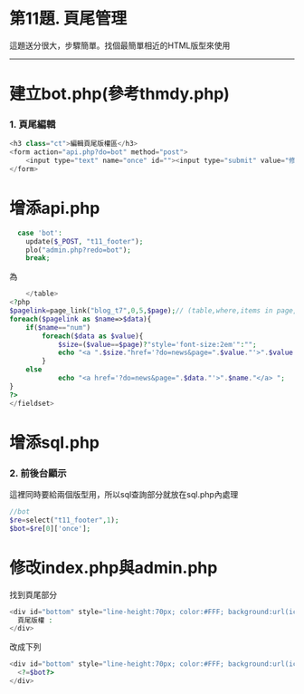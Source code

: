 # 第11題. 頁尾管理

這題送分很大，步驟簡單。找個最簡單相近的HTML版型來使用

---

# 建立bot.php\(參考thmdy.php\)

### 1. 頁尾編輯

```php
<h3 class="ct">編輯頁尾版權區</h3>
<form action="api.php?do=bot" method="post">
    <input type="text" name="once" id=""><input type="submit" value="修改">
</form>
```

# 增添api.php

```php
  case 'bot':
    update($_POST, "t11_footer");
    plo("admin.php?redo=bot");
    break;
```

為

```php
    </table>
<?php
$pagelink=page_link("blog_t7",0,5,$page);// (table,where,items in page,now page)
foreach($pagelink as $name=>$data){
    if($name=="num")
        foreach($data as $value){
            $size=($value==$page)?"style='font-size:2em'":"";
            echo "<a ".$size."href='?do=news&page=".$value."'>".$value."</a> ";
        }
    else
            echo "<a href='?do=news&page=".$data."'>".$name."</a> ";
}
?>
</fieldset>
```

# 增添sql.php

### 2. 前後台顯示

這裡同時要給兩個版型用，所以sql查詢部分就放在sql.php內處理

```php
//bot
$re=select("t11_footer",1);
$bot=$re[0]['once'];
```

# 修改index.php與admin.php

找到頁尾部分

```php
<div id="bottom" style="line-height:70px; color:#FFF; background:url(icon/bot.png);" class="ct">
  頁尾版權 : 
</div>
```

改成下列

```php
<div id="bottom" style="line-height:70px; color:#FFF; background:url(icon/bot.png);" class="ct">
  <?=$bot?> 
</div>
```



